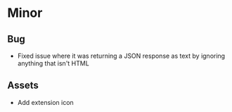 # Minor

## Bug

- Fixed issue where it was returning a JSON response as text by ignoring anything that isn't HTML

## Assets

- Add extension icon

